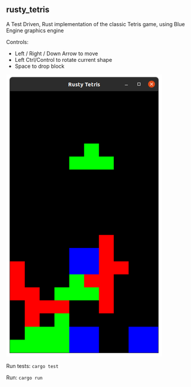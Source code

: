 rusty_tetris
------------

A Test Driven, Rust implementation of the classic Tetris game, using Blue Engine graphics engine

Controls:
* Left / Right / Down Arrow to move
* Left Ctrl/Control to rotate current shape
* Space to drop block

![Rusty Tetris Screenshot](screenshot.PNG)

Run tests: `cargo test`

Run: `cargo run`
